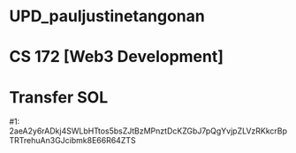 # UPD_pauljustinetangonan
# CS 172 [Web3 Development]

# Transfer SOL
#1: 2aeA2y6rADkj4SWLbHTtos5bsZJtBzMPnztDcKZGbJ7pQgYvjpZLVzRKkcrBpTRTrehuAn3GJcibmk8E66R64ZTS
